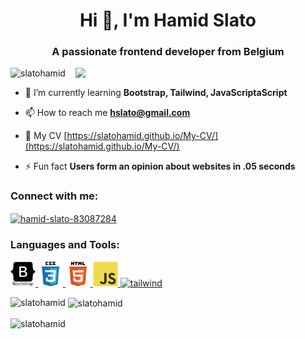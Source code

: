 <h1 align="center">Hi 👋, I'm Hamid Slato</h1>
<h3 align="center">A passionate frontend developer from Belgium</h3>
<img align="right" alt"Coding width="400" src="https://tenor.com/bUxwZ.gif">
<p align="left"> <img src="https://komarev.com/ghpvc/?username=slatohamid&label=Profile%20views&color=0e75b6&style=flat" alt="slatohamid" /> </p>

- 🌱 I’m currently learning **Bootstrap, Tailwind, JavaScriptaScript**

- 📫 How to reach me **hslato@gmail.com**

- 📄 My CV [https://slatohamid.github.io/My-CV/](https://slatohamid.github.io/My-CV/)

- ⚡ Fun fact **Users form an opinion about websites in .05 seconds**

<h3 align="left">Connect with me:</h3>
<p align="left">
<a href="https://linkedin.com/in/hamid-slato-83087284" target="blank"><img align="center" src="https://raw.githubusercontent.com/rahuldkjain/github-profile-readme-generator/master/src/images/icons/Social/linked-in-alt.svg" alt="hamid-slato-83087284" height="30" width="40" /></a>
</p>

<h3 align="left">Languages and Tools:</h3>
<p align="left"> <a href="https://getbootstrap.com" target="_blank" rel="noreferrer"> <img src="https://raw.githubusercontent.com/devicons/devicon/master/icons/bootstrap/bootstrap-plain-wordmark.svg" alt="bootstrap" width="40" height="40"/> </a> <a href="https://www.w3schools.com/css/" target="_blank" rel="noreferrer"> <img src="https://raw.githubusercontent.com/devicons/devicon/master/icons/css3/css3-original-wordmark.svg" alt="css3" width="40" height="40"/> </a> <a href="https://www.w3.org/html/" target="_blank" rel="noreferrer"> <img src="https://raw.githubusercontent.com/devicons/devicon/master/icons/html5/html5-original-wordmark.svg" alt="html5" width="40" height="40"/> </a> <a href="https://developer.mozilla.org/en-US/docs/Web/JavaScript" target="_blank" rel="noreferrer"> <img src="https://raw.githubusercontent.com/devicons/devicon/master/icons/javascript/javascript-original.svg" alt="javascript" width="40" height="40"/> </a> <a href="https://tailwindcss.com/" target="_blank" rel="noreferrer"> <img src="https://www.vectorlogo.zone/logos/tailwindcss/tailwindcss-icon.svg" alt="tailwind" width="40" height="40"/> </a> </p>

<p><img align="left" src="https://github-readme-stats.vercel.app/api/top-langs?username=slatohamid&show_icons=true&locale=en&layout=compact" alt="slatohamid" /></p>

<p>&nbsp;<img align="center" src="https://github-readme-stats.vercel.app/api?username=slatohamid&show_icons=true&locale=en" alt="slatohamid" /></p>

<p><img align="center" src="https://github-readme-streak-stats.herokuapp.com/?user=slatohamid&" alt="slatohamid" /></p>
